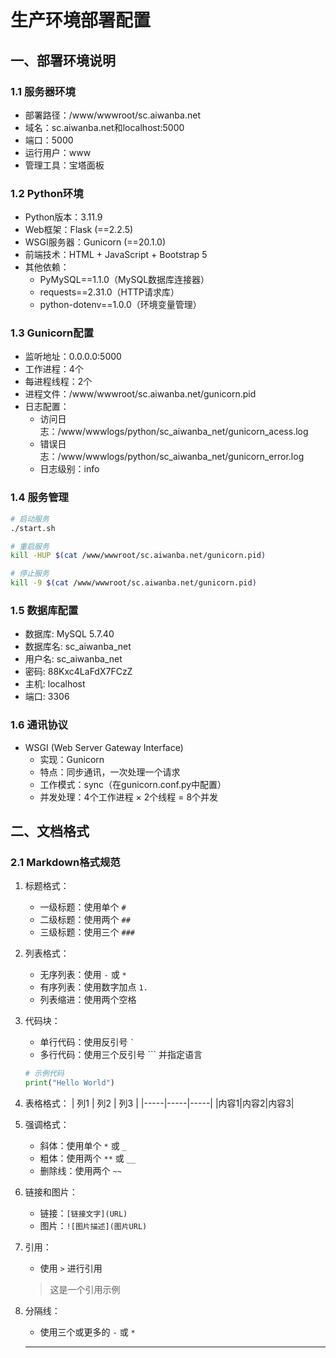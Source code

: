 # 生产环境部署配置

## 一、部署环境说明

### 1.1 服务器环境
- 部署路径：/www/wwwroot/sc.aiwanba.net
- 域名：sc.aiwanba.net和localhost:5000
- 端口：5000
- 运行用户：www
- 管理工具：宝塔面板


### 1.2 Python环境
- Python版本：3.11.9
- Web框架：Flask (==2.2.5)
- WSGI服务器：Gunicorn (==20.1.0)
- 前端技术：HTML + JavaScript + Bootstrap 5
- 其他依赖：
  - PyMySQL==1.1.0（MySQL数据库连接器）
  - requests==2.31.0（HTTP请求库）
  - python-dotenv==1.0.0（环境变量管理）

### 1.3 Gunicorn配置
- 监听地址：0.0.0.0:5000
- 工作进程：4个
- 每进程线程：2个
- 进程文件：/www/wwwroot/sc.aiwanba.net/gunicorn.pid
- 日志配置：
  - 访问日志：/www/wwwlogs/python/sc_aiwanba_net/gunicorn_acess.log
  - 错误日志：/www/wwwlogs/python/sc_aiwanba_net/gunicorn_error.log
  - 日志级别：info

### 1.4 服务管理
```bash
# 启动服务
./start.sh

# 重启服务
kill -HUP $(cat /www/wwwroot/sc.aiwanba.net/gunicorn.pid)

# 停止服务
kill -9 $(cat /www/wwwroot/sc.aiwanba.net/gunicorn.pid)
```

### 1.5 数据库配置
- 数据库: MySQL 5.7.40
- 数据库名: sc_aiwanba_net
- 用户名: sc_aiwanba_net
- 密码: 88Kxc4LaFdX7FCzZ
- 主机: localhost
- 端口: 3306

### 1.6 通讯协议
- WSGI (Web Server Gateway Interface)
  - 实现：Gunicorn
  - 特点：同步通讯，一次处理一个请求
  - 工作模式：sync（在gunicorn.conf.py中配置）
  - 并发处理：4个工作进程 × 2个线程 = 8个并发

## 二、文档格式

### 2.1 Markdown格式规范
1. 标题格式：
   - 一级标题：使用单个 `#` 
   - 二级标题：使用两个 `##`
   - 三级标题：使用三个 `###`

2. 列表格式：
   - 无序列表：使用 `-` 或 `*`
   - 有序列表：使用数字加点 `1.`
   - 列表缩进：使用两个空格

3. 代码块：
   - 单行代码：使用反引号 `` ` ``
   - 多行代码：使用三个反引号 ``` 并指定语言
   ```python
   # 示例代码
   print("Hello World")
   ```

4. 表格格式：
   | 列1 | 列2 | 列3 |
   |-----|-----|-----|
   |内容1|内容2|内容3|

5. 强调格式：
   - 斜体：使用单个 `*` 或 `_`
   - 粗体：使用两个 `**` 或 `__`
   - 删除线：使用两个 `~~`

6. 链接和图片：
   - 链接：`[链接文字](URL)`
   - 图片：`![图片描述](图片URL)`

7. 引用：
   - 使用 `>` 进行引用
   > 这是一个引用示例

8. 分隔线：
   - 使用三个或更多的 `-` 或 `*`
   ---
